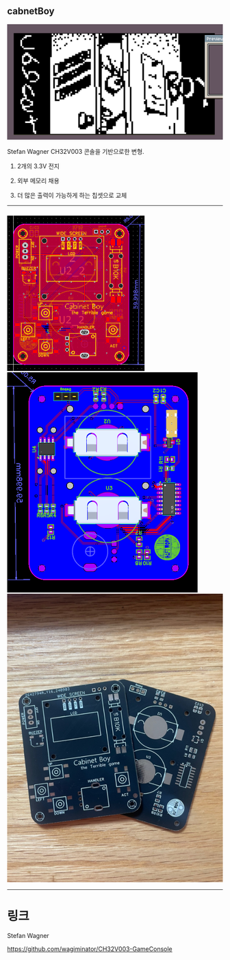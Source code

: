 ## cabnetBoy

![캐비닛보이](image_1.png)

Stefan Wagner CH32V003 콘솔을 기반으로한 변형. 


1. 2개의 3.3V 전지

2. 외부 메모리 채용

3. 더 많은 출력이 가능하게 하는 칩셋으로 교체




---

###

![캐비닛보이](cabnetBoy.png)
![캐비닛보이](PCB.png)
![캐비닛보이](image.png)

 
---

# 링크
Stefan Wagner 

https://github.com/wagiminator/CH32V003-GameConsole